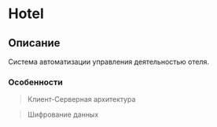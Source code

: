# Hotel

## Описание 
Система автоматизации управления деятельностью отеля.

### Особенности
> Клиент-Серверная архитектура

> Шифрование данных

